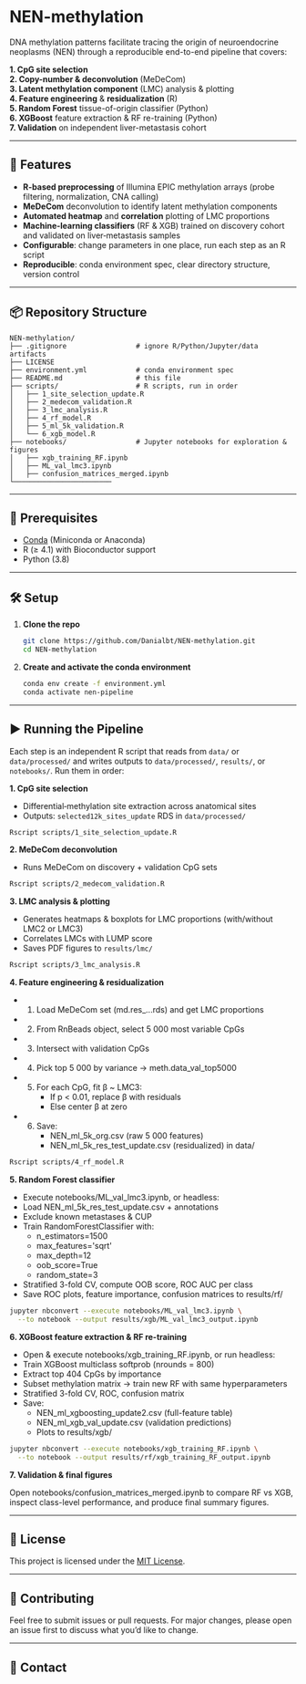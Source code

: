 # NEN-methylation

DNA methylation patterns facilitate tracing the origin of neuroendocrine neoplasms (NEN) through a reproducible end-to-end pipeline that covers:

**1. CpG site selection**  
**2. Copy-number & deconvolution** (MeDeCom)  
**3. Latent methylation component** (LMC) analysis & plotting  
**4. Feature engineering** & **residualization** (R)  
**5. Random Forest** tissue-of-origin classifier (Python)  
**6. XGBoost** feature extraction & RF re-training (Python)  
**7. Validation** on independent liver-metastasis cohort  

---

## 🚀 Features

* **R-based preprocessing** of Illumina EPIC methylation arrays (probe filtering, normalization, CNA calling)
* **MeDeCom** deconvolution to identify latent methylation components
* **Automated heatmap** and **correlation** plotting of LMC proportions
* **Machine-learning classifiers** (RF & XGB) trained on discovery cohort and validated on liver‐metastasis samples
* **Configurable**: change parameters in one place, run each step as an R script
* **Reproducible**: conda environment spec, clear directory structure, version control

---

## 📦 Repository Structure

```
NEN-methylation/
├── .gitignore                 # ignore R/Python/Jupyter/data artifacts
├── LICENSE
├── environment.yml            # conda environment spec
├── README.md                  # this file
├── scripts/                   # R scripts, run in order
│   ├── 1_site_selection_update.R
│   ├── 2_medecom_validation.R
│   ├── 3_lmc_analysis.R
│   ├── 4_rf_model.R
│   ├── 5_ml_5k_validation.R
│   └── 6_xgb_model.R
├── notebooks/                 # Jupyter notebooks for exploration & figures
│   ├── xgb_training_RF.ipynb
│   ├── ML_val_lmc3.ipynb
│   ├── confusion_matrices_merged.ipynb
└────────────────────────
```

---

## 🔧 Prerequisites

* [Conda](https://docs.conda.io/) (Miniconda or Anaconda)
* R (≥ 4.1) with Bioconductor support
* Python (3.8)

---

## 🛠️ Setup

1. **Clone the repo**

   ```bash
   git clone https://github.com/Danialbt/NEN-methylation.git
   cd NEN-methylation
   ```

2. **Create and activate the conda environment**

   ```bash
   conda env create -f environment.yml
   conda activate nen-pipeline
   ```

---

## ▶️ Running the Pipeline

Each step is an independent R script that reads from `data/` or `data/processed/` and writes outputs to `data/processed/`, `results/`, or `notebooks/`. Run them in order:

**1. CpG site selection**

   * Differential‐methylation site extraction across anatomical sites
   * Outputs: `selected12k_sites_update` RDS in `data/processed/`

   ```bash
   Rscript scripts/1_site_selection_update.R
   ```

**2. MeDeCom deconvolution**

   * Runs MeDeCom on discovery + validation CpG sets

   ```bash
   Rscript scripts/2_medecom_validation.R
   ```

**3. LMC analysis & plotting**

   * Generates heatmaps & boxplots for LMC proportions (with/without LMC2 or LMC3)
   * Correlates LMCs with LUMP score
   * Saves PDF figures to `results/lmc/`

   ```bash
   Rscript scripts/3_lmc_analysis.R
   ```

**4. Feature engineering & residualization**

   * 1. Load MeDeCom set (md.res_...rds) and get LMC proportions
   * 2. From RnBeads object, select 5 000 most variable CpGs
   * 3. Intersect with validation CpGs
   * 4. Pick top 5 000 by variance → meth.data_val_top5000
   * 5. For each CpG, fit β ~ LMC3:
        * If p < 0.01, replace β with residuals
        * Else center β at zero
   * 6. Save:
        * NEN_ml_5k_org.csv (raw 5 000 features)
        * NEN_ml_5k_res_test_update.csv (residualized) in data/
    

   ```bash
   Rscript scripts/4_rf_model.R
   ```

**5. Random Forest classifier**

   * Execute notebooks/ML_val_lmc3.ipynb, or headless:
   * Load NEN_ml_5k_res_test_update.csv + annotations
   * Exclude known metastases & CUP
   * Train RandomForestClassifier with:
        * n_estimators=1500
        * max_features='sqrt'
        * max_depth=12
        * oob_score=True
        * random_state=3
   * Stratified 3-fold CV, compute OOB score, ROC AUC per class
   * Save ROC plots, feature importance, confusion matrices to results/rf/
  

   ```bash
   jupyter nbconvert --execute notebooks/ML_val_lmc3.ipynb \
     --to notebook --output results/xgb/ML_val_lmc3_output.ipynb
   ```

**6. XGBoost feature extraction & RF re-training**

   * Open & execute notebooks/xgb_training_RF.ipynb, or run headless:
   * Train XGBoost multiclass softprob (nrounds = 800)
   * Extract top 404 CpGs by importance
   * Subset methylation matrix → train new RF with same hyperparameters
   * Stratified 3-fold CV, ROC, confusion matrix
   * Save:
        * NEN_ml_xgboosting_update2.csv (full-feature table)
        * NEN_ml_xgb_val_update.csv (validation predictions)
        * Plots to results/xgb/

          
   ```bash
   jupyter nbconvert --execute notebooks/xgb_training_RF.ipynb \
     --to notebook --output results/rf/xgb_training_RF_output.ipynb
   ```

**7. Validation & final figures**  

Open notebooks/confusion_matrices_merged.ipynb to compare RF vs XGB, inspect class-level performance, and produce final summary figures.

---

## 📝 License

This project is licensed under the [MIT License](LICENSE).

---

## 🤝 Contributing

Feel free to submit issues or pull requests. For major changes, please open an issue first to discuss what you’d like to change.

---

## 📧 Contact




